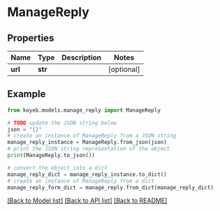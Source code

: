 # ManageReply


## Properties

Name | Type | Description | Notes
------------ | ------------- | ------------- | -------------
**url** | **str** |  | [optional] 

## Example

```python
from koyeb.models.manage_reply import ManageReply

# TODO update the JSON string below
json = "{}"
# create an instance of ManageReply from a JSON string
manage_reply_instance = ManageReply.from_json(json)
# print the JSON string representation of the object
print(ManageReply.to_json())

# convert the object into a dict
manage_reply_dict = manage_reply_instance.to_dict()
# create an instance of ManageReply from a dict
manage_reply_form_dict = manage_reply.from_dict(manage_reply_dict)
```
[[Back to Model list]](../README.md#documentation-for-models) [[Back to API list]](../README.md#documentation-for-api-endpoints) [[Back to README]](../README.md)


